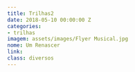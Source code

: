 ```yaml
---
title: Trilhas2
date: 2018-05-10 00:00:00 Z
categories:
- trilhas
imagem: assets/images/Flyer Musical.jpg
nome: Um Renascer
link: 
class: diversos
---
```


